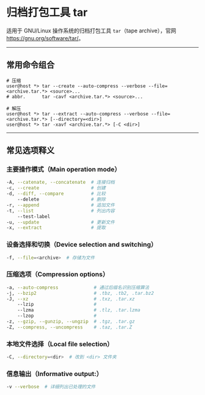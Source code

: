 # 归档打包工具 tar

适用于 GNU/Linux 操作系统的归档打包工具 `tar`（tape archive），官网 <https://gnu.org/software/tar/>。

___
## 常用命令组合

```fish
# 压缩
user@host *> tar --create --auto-compress --verbose --file=<archive.tar.*> <source>...
# abbr.      tar -cavf <archive.tar.*> <source>...

# 解压
user@host *> tar --extract --auto-compress --verbose --file=<archive.tar.*> [--directory=<dir>]
user@host *> tar -xavf <archive.tar.*> [-C <dir>]
```

___
## 常见选项释义

### 主要操作模式（Main operation mode）

```bash
-A, --catenate, --concatenate  # 连接归档
-c, --create                   # 创建
-d, --diff, --compare          # 比较
    --delete                   # 删除
-r, --append                   # 追加文件
-t, --list                     # 列出内容
    --test-label
-u, --update                   # 更新文件
-x, --extract                  # 提取
```

### 设备选择和切换（Device selection and switching）

```bash
-f, --file=<archive>  # 存储为文件
```

### 压缩选项（Compression options）

```bash
-a, --auto-compress             # 通过后缀名识别压缩算法
-j, --bzip2                     # .tbz, .tb2, .tar.bz2
-J, --xz                        # .txz, .tar.xz
    --lzip                      #
    --lzma                      # .tlz, .tar.lzma
    --lzop                      #
-z, --gzip, --gunzip, --ungzip  # .tgz, .tar.gz
-Z, --compress, --uncompress    # .taz, .tar.Z
```

### 本地文件选择（Local file selection）

```bash
-C, --directory=<dir>  # 改到 <dir> 文件夹
```

### 信息输出（Informative output:）

```bash
-v --verbose  # 详细列出已处理的文件
```
